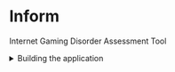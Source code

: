 # Inform
Internet Gaming Disorder Assessment Tool 

<details>
<summary>Building the application</summary>
  
<h1>Requirements</h1>
<h3>Windows Requirements</h3>
<ul>
  <li>Microsoft Windows 7/8/10 (32-bit or 64-bit)</li>
  <li>3 GB RAM minimum, 8 GB RAM recommended (plus 1 GB for the Android Emulator)</li>
  <li>2 GB of available disk space minimum, 4 GB recommended (500 MB for IDE plus 1.5 GB for Android SDK and emulator system image)</li>
  <li>1280 x 800 minimum screen resolution</li>
</ul>

<h3>Mac OS Requirements</h3>
<ul>
  <li>Mac OS X 10.10 (Yosemite) or higher, up to 10.13 (High Sierra)</li>
  <li>3 GB RAM minimum, 8 GB RAM recommended (plus 1 GB for the Android Emulator)</li>
  <li>2 GB of available disk space minimum, 4 GB recommended (500 MB for IDE plus 1.5 GB for Android SDK and emulator system image)</li>
  <li>1280 x 800 minimum screen resolution</li>
</ul>

<h3>Linux OS Requirements</h3>
<ul>
  <li>GNOME or KDE desktop. Tested on Ubuntu 14.04 LTS, Trusty Tahr (64-bit distribution capable of running 32-bit applications)</li>
  <li>64-bit distribution capable of running 32-bit applications</li>
  <li>GNU C Library (glibc) 2.19 or later</li>
  <li>3 GB RAM minimum, 8 GB RAM recommended (plus 1 GB for the Android Emulator)</li>
  <li>2 GB of available disk space minimum, 4 GB recommended (500 MB for IDE plus 1.5 GB for Android SDK and emulator system image)</li>
  <li>1280 x 800 minimum screen resolution</li>
</ul>

<h3>Downloading the project</h3>
<img src="https://i.imgur.com/A6wgPxA.png" />

<h3>Extracting the zip</h3>
<img src="https://i.gyazo.com/98e02bd2fbaafd4dc6fe51dce1961ca8.gif" />

<h3>Android Studio Installation</h3>
<a href="https://developer.android.com/studio/index.html">Android Studio</a></li>
<img src="https://i.gyazo.com/4a7b057f192a8407f7f437c0ab94f108.gif" />

<h3>Importing the project</h3>
<img src="https://i.gyazo.com/b47c40a0baefa6cdc8b4d9dd2e1938cf.gif" />

<h3>Setting up the virtual device (emulator)</h5>
<img src="https://i.imgur.com/KI34lXb.png" />
<img src="https://i.imgur.com/Yo5SHJS.png" />
<img src="https://i.imgur.com/7byDiOt.png" />
<img src="https://i.imgur.com/6Oqjqq8.png" />
<img src="https://i.imgur.com/sSDoADg.png" />

<h3>Running the application</h3>
<img src="https://i.gyazo.com/ff94f1c21221b479b56ef05a3c7438ff.gif" />
<img src="https://i.imgur.com/WHjfpl7.png" />
</details>
